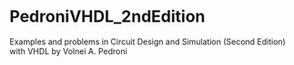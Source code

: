 # PedroniVHDL_2ndEdition
Examples and problems in Circuit Design and Simulation (Second Edition) with VHDL by Volnei A. Pedroni 
